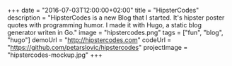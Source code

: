 +++
date = "2016-07-03T12:00:00+02:00"
title = "HipsterCodes"
description = "HipsterCodes is a new Blog that I started. It's hipster poster quotes with programming humor. I made it with Hugo, a static blog generator writen in Go."
image = "hipstercodes.png"
tags = ["fun", "blog", "hugo"]
demoUrl = "http://hipstercodes.com"
codeUrl = "https://github.com/petarslovic/hipstercodes"
projectImage = "hipstercodes-mockup.jpg"
+++